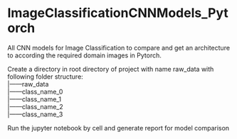 # ImageClassificationCNNModels_Pytorch
All CNN models for Image Classification to compare and get an architecture to according the required domain images in Pytorch.

Create a directory in root directory of project with name raw_data with following folder structure:<br>
|——raw_data <br>
   </t>|——class_name_0<br>
   </t>|——class_name_1<br>
   </t>|——class_name_2<br>
   </t>|——class_name_3<br>
   
Run the jupyter notebook by cell and generate report for model comparison 
